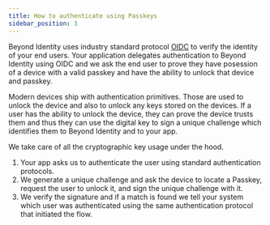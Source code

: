 ```yaml
---
title: How to authenticate using Passkeys
sidebar_position: 3
---
```


Beyond Identity uses industry standard protocol [OIDC](https://openid.net/connect/) to verify the identity of your end users. Your application delegates authentication to Beyond Identity using OIDC and we ask the end user to prove they have posession of a device with a valid passkey and have the ability to unlock that device and passkey. 

Modern devices ship with authentication primitives.
Those are used to unlock the device and also to unlock any keys stored on the devices. 
If a user has the ability to unlock the device, they can prove the device trusts them and thus they can use the digital key to sign a unique challenge which identifies them to Beyond Identity and to your app. 

We take care of all the cryptographic key usage under the hood. 

1. Your app asks us to authenticate the user using standard authentication protocols. 
2. We generate a unique challenge and ask the device to locate a Passkey, request the user to unlock it, and sign the unique challenge with it. 
3. We verify the signature and if a match is found we tell your system which user was authenticated using the same authentication protocol that initiated the flow. 
